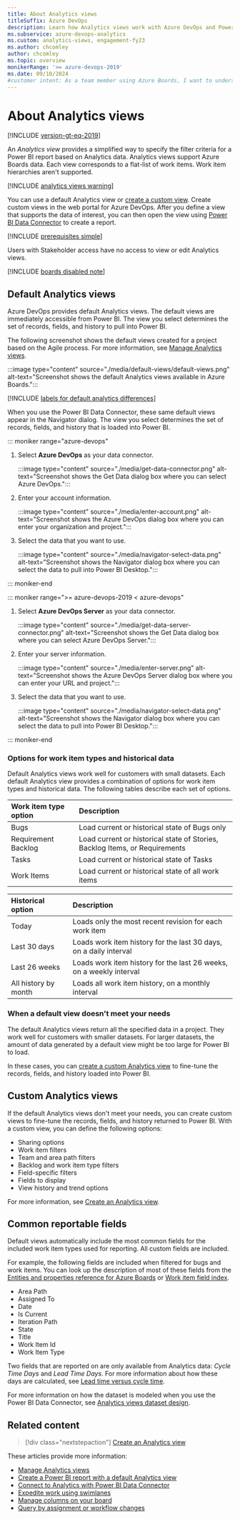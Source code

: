 ```yaml
---
title: About Analytics views 
titleSuffix: Azure DevOps
description: Learn how Analytics views work with Azure DevOps and Power BI integration. Analytics include both custom and default views.
ms.subservice: azure-devops-analytics
ms.custom: analytics-views, engagement-fy23 
ms.author: chcomley
author: chcomley
ms.topic: overview
monikerRange: '>= azure-devops-2019'
ms.date: 09/10/2024
#customer intent: As a team member using Azure Boards, I want to understand how to visualize work items from Azure DevOps by using Power BI.
---
```


# About Analytics views

[!INCLUDE [version-gt-eq-2019](../../includes/version-gt-eq-2019.md)]

<!--- Supports https://go.microsoft.com/fwlink/?linkid=865481  --> 

An *Analytics view* provides a simplified way to specify the filter criteria for a Power BI report based on Analytics data. Analytics views support Azure Boards data. Each view corresponds to a flat-list of work items. Work item hierarchies aren't supported.

[!INCLUDE [analytics views warning](includes/analytics-views-warning.md)]

You can use a default Analytics view or [create a custom view](analytics-views-create.md). Create custom views in the web portal for Azure DevOps. After you define a view that supports the data of interest, you can then open the view using [Power BI Data Connector](data-connector-connect.md) to create a report. 

[!INCLUDE [prerequisites simple](../includes/analytics-prerequisites-simple.md)]

Users with Stakeholder access have no access to view or edit Analytics views.

[!INCLUDE [boards disabled note](../includes/boards-disabled.md)]

## Default Analytics views

Azure DevOps provides default Analytics views. The default views are immediately accessible from Power BI. The view you select determines the set of records, fields, and history to pull into Power BI.

The following screenshot shows the default views created for a project based on the Agile process. For more information, see [Manage Analytics views](analytics-views-manage.md).

:::image type="content" source="./media/default-views/default-views.png" alt-text="Screenshot shows the default Analytics views available in Azure Boards.":::

[!INCLUDE [labels for default analytics differences](../includes/analytics-image-differences.md)]

When you use the Power BI Data Connector, these same default views appear in the Navigator dialog. The view you select determines the set of records, fields, and history that is loaded into Power BI.

::: moniker range="azure-devops"

1. Select **Azure DevOps** as your data connector.

   :::image type="content" source="./media/get-data-connector.png" alt-text="Screenshot shows the Get Data dialog box where you can select Azure DevOps.":::

1. Enter your account information.

   :::image type="content" source="./media/enter-account.png" alt-text="Screenshot shows the Azure DevOps dialog box where you can enter your organization and project.":::

1. Select the data that you want to use.

   :::image type="content" source="./media/navigator-select-data.png" alt-text="Screenshot shows the Navigator dialog box where you can select the data to pull into Power BI Desktop.":::

::: moniker-end

::: moniker range=">= azure-devops-2019 < azure-devops"

1. Select **Azure DevOps Server** as your data connector.

   :::image type="content" source="./media/get-data-server-connector.png" alt-text="Screenshot shows the Get Data dialog box where you can select Azure DevOps Server.":::

1. Enter your server information.

   :::image type="content" source="./media/enter-server.png" alt-text="Screenshot shows the Azure DevOps Server dialog box where you can enter your URL and project.":::

1. Select the data that you want to use.

   :::image type="content" source="./media/navigator-select-data.png" alt-text="Screenshot shows the Navigator dialog box where you can select the data to pull into Power BI Desktop.":::

::: moniker-end

### Options for work item types and historical data

Default Analytics views work well for customers with small datasets. Each default Analytics view provides a combination of options for work item types and historical data. The following tables describe each set of options.

| Work item type option | Description |
|:------|:---------|
| Bugs | Load current or historical state of Bugs only |
| Requirement Backlog | Load current or historical state of Stories, Backlog Items, or Requirements |
| Tasks | Load current or historical state of Tasks |
| Work Items | Load current or historical state of all work items |

| Historical option | Description |
|:------|:---------|
| Today | Loads only the most recent revision for each work item |
| Last 30 days | Loads work item history for the last 30 days, on a daily interval |
| Last 26 weeks | Loads work item history for the last 26 weeks, on a weekly interval |
| All history by month | Loads all work item history, on a monthly interval |

### When a default view doesn't meet your needs

The default Analytics views return all the specified data in a project. They work well for customers with smaller datasets. For larger datasets, the amount of data generated by a default view might be too large for Power BI to load.

In these cases, you can [create a custom Analytics view](analytics-views-create.md) to fine-tune the records, fields, and history loaded into Power BI.  

## Custom Analytics views

If the default Analytics views don't meet your needs, you can create custom views to fine-tune the records, fields, and history returned to Power BI. With a custom view, you can  define the following options:

- Sharing options
- Work item filters
- Team and area path filters
- Backlog and work item type filters
- Field-specific filters
- Fields to display
- View history and trend options

For more information, see [Create an Analytics view](./analytics-views-create.md).

## Common reportable fields

Default views automatically include the most common fields for the included work item types used for reporting. All custom fields are included.

For example, the following fields are included when filtered for bugs and work items. You can look up the description of most of these fields from the [Entities and properties reference for Azure Boards](../analytics/entity-reference-boards.md) or [Work item field index](../../boards/work-items/guidance/work-item-field.md).  

- Area Path
- Assigned To
- Date
- Is Current
- Iteration Path
- State
- Title
- Work Item Id
- Work Item Type

Two fields that are reported on are only available from Analytics data: *Cycle Time Days* and *Lead Time Days*. For more information about how these days are calculated, see [Lead time versus cycle time](../dashboards/cumulative-flow-cycle-lead-time-guidance.md#lead-time-versus-cycle-time).

For more information on how the dataset is modeled when you use the Power BI Data Connector, see [Analytics views dataset design](data-connector-dataset.md).

<a id="q-a"> </a>

## Related content

> [!div class="nextstepaction"]
> [Create an Analytics view](analytics-views-create.md) 

These articles provide more information:

- [Manage Analytics views](analytics-views-manage.md)
- [Create a Power BI report with a default Analytics view](create-quick-report.md)
- [Connect to Analytics with Power BI Data Connector](data-connector-connect.md)
- [Expedite work using swimlanes](../../boards/boards/expedite-work.md)
- [Manage columns on your board](../../boards/boards/add-columns.md)
- [Query by assignment or workflow changes](../../boards/queries/query-by-workflow-changes.md)
